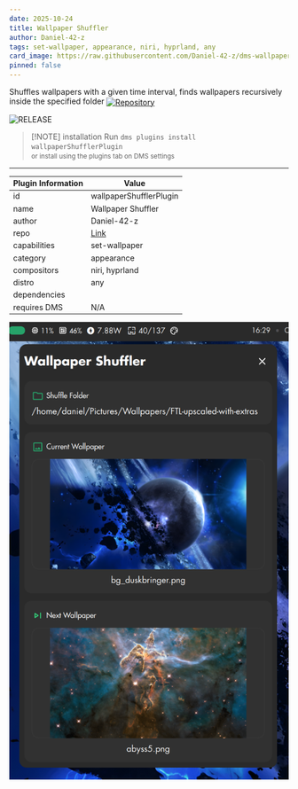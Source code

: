 ```yaml
---
date: 2025-10-24
title: Wallpaper Shuffler
author: Daniel-42-z
tags: set-wallpaper, appearance, niri, hyprland, any
card_image: https://raw.githubusercontent.com/Daniel-42-z/dms-wallpaper-shuffler/refs/heads/main/screenshot.png
pinned: false
---
```


Shuffles wallpapers with a given time interval, finds wallpapers recursively inside the specified folder <a href="https://github.com/Daniel-42-z/dms-wallpaper-shuffler" target="_blank" rel="noopener noreferrer"><img src="./static/repo-icon.png" alt="Repository" style="vertical-align: middle; height: 24px;"></a>


![RELEASE](https://img.shields.io/badge/dynamic/json?url=https%3A%2F%2Fraw.githubusercontent.com%2FDaniel-42-z%2Fdms-wallpaper-shuffler%2Fmain%2Fplugin.json&query=version&style=for-the-badge&label=RELEASE&labelColor=101418&color=9ccbfb)

> [!NOTE] installation
> Run `dms plugins install wallpaperShufflerPlugin`  
> <small>or install using the plugins tab on DMS settings</small>

---

| Plugin Information                 | Value                                         |
| ---------------------------------- | --------------------------------------------- |
| id                                 | wallpaperShufflerPlugin                               |
| name                               | Wallpaper Shuffler                             |
| author                             | Daniel-42-z                           |
| repo                               | [Link](https://github.com/Daniel-42-z/dms-wallpaper-shuffler)                     |
| capabilities                       | set-wallpaper        |
| category                           | appearance                         |
| compositors                        | niri, hyprland         |
| distro                             | any              |
| dependencies                       |         |
| requires DMS                       | N/A                     |


![Wallpaper Shuffler Screenshot](https://raw.githubusercontent.com/Daniel-42-z/dms-wallpaper-shuffler/refs/heads/main/screenshot.png)

<!-- README not found for https://github.com/Daniel-42-z/dms-wallpaper-shuffler -->
